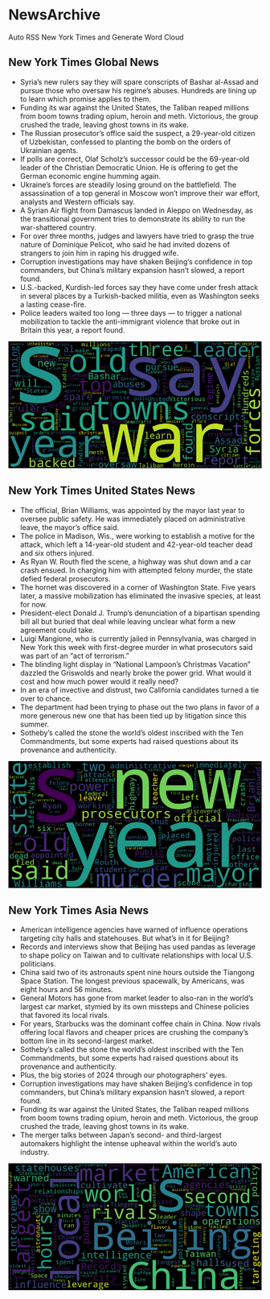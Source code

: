 # NewsArchive
Auto RSS New York Times and Generate Word Cloud

## New York Times Global News
* Syria’s new rulers say they will spare conscripts of Bashar al-Assad and pursue those who oversaw his regime’s abuses. Hundreds are lining up to learn which promise applies to them.
* Funding its war against the United States, the Taliban reaped millions from boom towns trading opium, heroin and meth. Victorious, the group crushed the trade, leaving ghost towns in its wake.
* The Russian prosecutor’s office said the suspect, a 29-year-old citizen of Uzbekistan, confessed to planting the bomb on the orders of Ukrainian agents.
* If polls are correct, Olaf Scholz’s successor could be the 69-year-old leader of the Christian Democratic Union. He is offering to get the German economic engine humming again.
* Ukraine’s forces are steadily losing ground on the battlefield. The assassination of a top general in Moscow won’t improve their war effort, analysts and Western officials say.
* A Syrian Air flight from Damascus landed in Aleppo on Wednesday, as the transitional government tries to demonstrate its ability to run the war-shattered country.
* For over three months, judges and lawyers have tried to grasp the true nature of Dominique Pelicot, who said he had invited dozens of strangers to join him in raping his drugged wife.
* Corruption investigations may have shaken Beijing’s confidence in top commanders, but China’s military expansion hasn’t slowed, a report found.
* U.S.-backed, Kurdish-led forces say they have come under fresh attack in several places by a Turkish-backed militia, even as Washington seeks a lasting cease-fire.
* Police leaders waited too long — three days — to trigger a national mobilization to tackle the anti-immigrant violence that broke out in Britain this year, a report found.

![Global](./global.png)
## New York Times United States News
* The official, Brian Williams, was appointed by the mayor last year to oversee public safety. He was immediately placed on administrative leave, the mayor’s office said.
* The police in Madison, Wis., were working to establish a motive for the attack, which left a 14-year-old student and 42-year-old teacher dead and six others injured.
* As Ryan W. Routh fled the scene, a highway was shut down and a car crash ensued. In charging him with attempted felony murder, the state defied federal prosecutors.
* The hornet was discovered in a corner of Washington State. Five years later, a massive mobilization has eliminated the invasive species, at least for now.
* President-elect Donald J. Trump’s denunciation of a bipartisan spending bill all but buried that deal while leaving unclear what form a new agreement could take.
* Luigi Mangione, who is currently jailed in Pennsylvania, was charged in New York this week with first-degree murder in what prosecutors said was part of an “act of terrorism.”
* The blinding light display in “National Lampoon’s Christmas Vacation” dazzled the Griswolds and nearly broke the power grid. What would it cost and how much power would it really need?
* In an era of invective and distrust, two California candidates turned a tie over to chance.
* The department had been trying to phase out the two plans in favor of a more generous new one that has been tied up by litigation since this summer.
* Sotheby’s called the stone the world’s oldest inscribed with the Ten Commandments, but some experts had raised questions about its provenance and authenticity.

![US](./usnews.png)
## New York Times Asia News
* American intelligence agencies have warned of influence operations targeting city halls and statehouses. But what’s in it for Beijing?
* Records and interviews show that Beijing has used pandas as leverage to shape policy on Taiwan and to cultivate relationships with local U.S. politicians.
* China said two of its astronauts spent nine hours outside the Tiangong Space Station. The longest previous spacewalk, by Americans, was eight hours and 56 minutes.
* General Motors has gone from market leader to also-ran in the world’s largest car market, stymied by its own missteps and Chinese policies that favored its local rivals.
* For years, Starbucks was the dominant coffee chain in China. Now rivals offering local flavors and cheaper prices are crushing the company’s bottom line in its second-largest market.
* Sotheby’s called the stone the world’s oldest inscribed with the Ten Commandments, but some experts had raised questions about its provenance and authenticity.
* Plus, the big stories of 2024 through our photographers’ eyes.
* Corruption investigations may have shaken Beijing’s confidence in top commanders, but China’s military expansion hasn’t slowed, a report found.
* Funding its war against the United States, the Taliban reaped millions from boom towns trading opium, heroin and meth. Victorious, the group crushed the trade, leaving ghost towns in its wake.
* The merger talks between Japan’s second- and third-largest automakers highlight the intense upheaval within the world’s auto industry.

![Asian](./asian.png)
